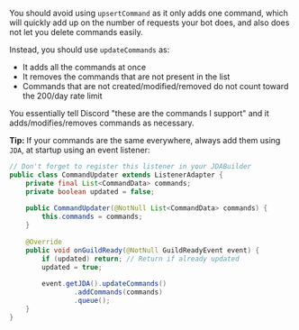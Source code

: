 You should avoid using `upsertCommand` as it only adds one command, which will quickly add up on the number of requests your bot does, and also does not let you delete commands easily.

Instead, you should use `updateCommands` as:
- It adds all the commands at once
- It removes the commands that are not present in the list
- Commands that are not created/modified/removed do not count toward the 200/day rate limit

You essentially tell Discord "these are the commands I support" and it adds/modifies/removes commands as necessary.

**Tip:** If your commands are the same everywhere, always add them using `JDA`, at startup using an event listener:
```java
// Don't forget to register this listener in your JDABuilder
public class CommandUpdater extends ListenerAdapter {
    private final List<CommandData> commands;
    private boolean updated = false;
    
    public CommandUpdater(@NotNull List<CommandData> commands) {
        this.commands = commands;
    }
    
    @Override
    public void onGuildReady(@NotNull GuildReadyEvent event) {
        if (updated) return; // Return if already updated
        updated = true;
        
        event.getJDA().updateCommands()
                .addCommands(commands)
                .queue();
    }
}
```